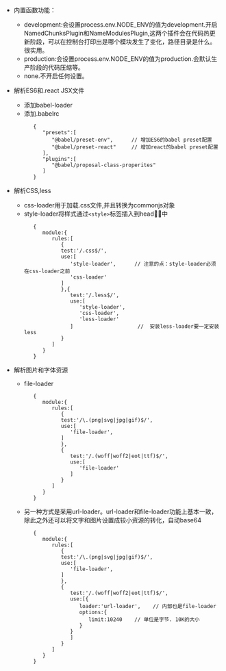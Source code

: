 - 内置函数功能：
   - development:会设置process.env.NODE_ENV的值为development.开启NamedChunksPlugin和NameModulesPlugin,这两个插件会在代码热更新阶段，可以在控制台打印出是哪个模块发生了变化，路径目录是什么。很实用。
   - production:会设置process.env.NODE_ENV的值为production.会默认生产阶段的代码压缩等。
   - none.不开启任何设置。

- 解析ES6和.react JSX文件
   - 添加babel-loader
   - 添加.babelrc
      ```
         {
            "presets":[
               "@babel/preset-env",      // 增加ES6的babel preset配置
               "@babel/preset-react"     // 增加react的babel preset配置
            ],
            "plugins":[
               "@babel/proposal-class-properites"
            ]
         }
      ```

- 解析CSS,less
   - css-loader用于加载.css文件,并且转换为commonjs对象
   - style-loader将样式通过`<style>`标签插入到head中
      ```
         {
            module:{
               rules:[
                  {
                  test:'/.css$/',
                  use:[
                     'style-loader',      // 注意的点：style-loader必须在css-loader之前
                     'css-loader'   
                  ]
                  },{
                     test:'/.less$/',
                     use:[
                        'style-loader',
                        'css-loader',
                        'less-loader'
                     ]                     //  安装less-loader要一定安装less 
                  }
               ]
            }
         }
      ```

- 解析图片和字体资源
   - file-loader
      ```
         {
            module:{
               rules:[
                  {
                  test:'/\.(png|svg|jpg|gif)$/',
                  use:[
                     'file-loader',  
                  ]
                  },
                  {
                     test:'/.(woff|woff2|eot|ttf)$/',
                     use:[
                        'file-loader'
                     ]
                  } 
               ]
            }
         }
      ```
   - 另一种方式是采用url-loader。url-loader和file-loader功能上基本一致，除此之外还可以将文字和图片设置成较小资源的转化，自动base64
      ```
         {
            module:{
               rules:[
                  {
                  test:'/\.(png|svg|jpg|gif)$/',
                  use:[
                     'file-loader',  
                  ]
                  },
                  {
                     test:'/.(woff|woff2|eot|ttf)$/',
                     use:[{
                        loader:'url-loader',    // 内部也是file-loader
                        options:{
                           limit:10240    // 单位是字节. 10K的大小
                        }
                     }
                     ]
                  } 
               ]
            }
         }
      ```

